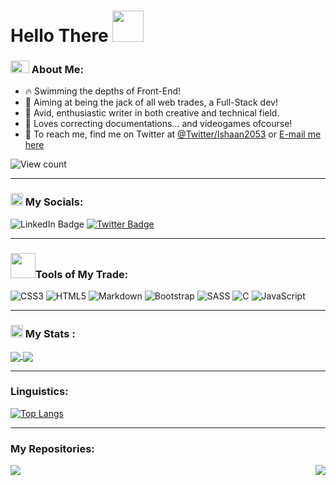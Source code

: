 <h1> Hello There
  <img src="https://media.giphy.com/media/w1OBpBd7kJqHrJnJ13/giphy.gif" width="50px">
</h1>
  
### <img src="https://media.giphy.com/media/fSAxCC2BDAmC9kxl0N/giphy.gif" width="30px" height="20px"> About Me:
- 🔥 Swimming the depths of Front-End!
- 🎯 Aiming at being the jack of all web trades, a Full-Stack dev!
- 📝 Avid, enthusiastic writer in both creative and technical field.
- 🤤 Loves correcting documentations... and videogames ofcourse!
- 📧 To reach me, find me on Twitter at [@Twitter/Ishaan2053](https://Twitter.com/@Ishaan2053) or [E-mail me here](ishaan2053@gmail.com)
<img src="https://komarev.com/ghpvc/?username=Ishaan2053&style=flat-square&color=blue" alt="View count" align="center">

---

### <img align="bottom" src="https://media.giphy.com/media/in4epVtjWjc1NWI6Xl/giphy.gif" width="20px"> My Socials:
<div id="badges>
  <a href="https://www.linkedin.com/in/ishaan2053 width="15px">
  <img src="https://img.shields.io/badge/LinkedIn-blue?style=for-the-badge&logo=linkedin&logoColor=white" alt="LinkedIn Badge"/>
  </a>                                                                                                                           
  <a href="https://Twitter.com/@Ishaan2053">
  <img src="https://img.shields.io/badge/Twitter-blue?style=for-the-badge&logo=twitter&logoColor=white" alt="Twitter Badge"/>
  </a>                                                                                                                         
  </div>

---
                                                                                                       
### <img align="bottom" src="https://media.giphy.com/media/jSKBmKkvo2dPQQtsR1/giphy.gif" width="40px">Tools of My Trade:                                             
![CSS3](https://img.shields.io/badge/css3-%231572B6.svg?style=flat&logo=css3&logoColor=white) 
   ![HTML5](https://img.shields.io/badge/html5-%23E34F26.svg?style=flat&logo=html5&logoColor=white)
   ![Markdown](https://img.shields.io/badge/markdown-%23000000.svg?style=flat&logo=markdown&logoColor=white) 
![Bootstrap](https://img.shields.io/badge/bootstrap-%23563D7C.svg?style=flat&logo=bootstrap&logoColor=white) 
![SASS](https://img.shields.io/badge/SASS-hotpink.svg?style=flat&logo=SASS&logoColor=white)   ![C](https://img.shields.io/badge/c-%2300599C.svg?style=flat&logo=c&logoColor=white)
![JavaScript](https://img.shields.io/badge/javascript-%23323330.svg?style=flat&logo=javascript&logoColor=%23F7DF1E)         

                                                                                             
---
                                                                                                                                                        
### <img src="https://media.giphy.com/media/47GPQ7ZzivsemHKPvB/giphy.gif" width="20px"> My Stats :

<a href="https://git.io/streak-stats">
  <img align="center" src="http://github-readme-streak-stats.herokuapp.com?user=Ishaan2053&theme=tokyonight&hide_border=true&stroke=D6DD1A&fire=FFF92D&dates=DDDDDD" />
</a>

<a href="https://github.com/anuraghazra/github-readme-stats">
  <img align="center" src="https://github-readme-stats-git-masterrstaa-rickstaa.vercel.app/api?username=Ishaan2053&theme=tokyonight&show_icons=true&hide_border=true&count_private=true" />
</a>

---

### Linguistics:

[![Top Langs](https://github-readme-stats-git-masterrstaa-rickstaa.vercel.app/api/top-langs/?username=Ishaan2053&layout=compact&theme=tokyonight&hide_border=true&card_width=1000px&langs_count=8)](https://github.com/anuraghazra/github-readme-stats)   

---

### My Repositories:

<a href="https://github.com/Ishaan2053/FCC-Data-Visualization-Certification-Projects">
  <img align="center" src="https://github-readme-stats-git-masterrstaa-rickstaa.vercel.app/api/pin/?username=Ishaan2053&repo=FCC-Data-Visualization-Certification-Projects&theme=tokyonight&hide_border=true" />
</a>

<a href="https://github.com/Ishaan2053/MovieFind-Movie-Recommender-System">
  <img align="right" src="https://github-readme-stats-git-masterrstaa-rickstaa.vercel.app/api/pin/?username=Ishaan2053&repo=MovieFind-Movie-Recommender-System&theme=tokyonight&hide_border=true" />
</a>
